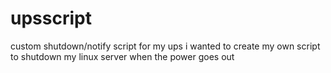 # upsscript
custom shutdown/notify script for my ups
i wanted to create my own script to shutdown my linux server when the power goes out
